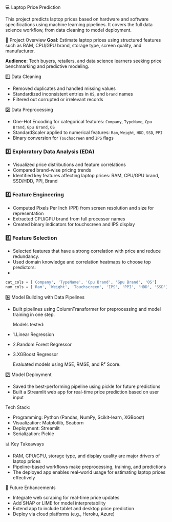 💻 Laptop Price Prediction

This project predicts laptop prices based on hardware and software specifications using machine learning pipelines. It covers the full data science workflow, from data cleaning to model deployment.

📌 Project Overview
**Goal**: Estimate laptop prices using structured features such as RAM, CPU/GPU brand, storage type, screen quality, and manufacturer.

**Audience**: Tech buyers, retailers, and data science learners seeking price benchmarking and predictive modeling.



1️⃣ Data Cleaning
- Removed duplicates and handled missing values
- Standardized inconsistent entries in `OS`, and `brand` names
- Filtered out corrupted or irrelevant records

2️⃣ Data Preprocessing
- One-Hot Encoding for categorical features: `Company`, `TypeName`, `Cpu Brand`, `Gpu Brand`, `OS`
- StandardScaler applied to numerical features: `Ram`, `Weight`, `HDD`, `SSD`, `PPI`
- Binary conversion for `Touchscreen` and `IPS` flags

### 3️⃣ Exploratory Data Analysis (EDA)
- Visualized price distributions and feature correlations
- Compared brand-wise pricing trends
- Identified key features affecting laptop prices: RAM, CPU/GPU brand, SSD/HDD, PPI, Brand

### 4️⃣ Feature Engineering
- Computed Pixels Per Inch (PPI) from screen resolution and size for representation
- Extracted CPU/GPU brand from full processor names
- Created binary indicators for touchscreen and IPS display

### 5️⃣ Feature Selection
- Selected features that have a strong correlation with price and reduce redundancy.
- Used domain knowledge and correlation heatmaps to choose top predictors:
- 
```python
cat_cols = ['Company', 'TypeName', 'Cpu Brand', 'Gpu Brand', 'OS']
num_cols = ['Ram', 'Weight', 'Touchscreen', 'IPS', 'PPI', 'HDD', 'SSD']
```

6️⃣ Model Building with Data Pipelines

- Built pipelines using ColumnTransformer for preprocessing and model training in one step.
  
  Models tested:
- 1.Linear Regression
- 2.Random Forest Regressor
- 3.XGBoost Regressor
  
  Evaluated models using MSE, RMSE, and R² Score.

7️⃣ Model Deployment
- Saved the best-performing pipeline using pickle for future predictions
- Built a Streamlit web app for real-time price prediction based on user input

Tech Stack:
- Programming: Python (Pandas, NumPy, Scikit-learn, XGBoost)
- Visualization: Matplotlib, Seaborn
- Deployment: Streamlit
- Serialization: Pickle

📊 Key Takeaways
- RAM, CPU/GPU, storage type, and display quality are major drivers of laptop prices
- Pipeline-based workflows make preprocessing, training, and predictions
- The deployed app enables real-world usage for estimating laptop prices effectively

🚀 Future Enhancements
- Integrate web scraping for real-time price updates
- Add SHAP or LIME for model interpretability
- Extend app to include tablet and desktop price prediction
- Deploy via cloud platforms (e.g., Heroku, Azure)

